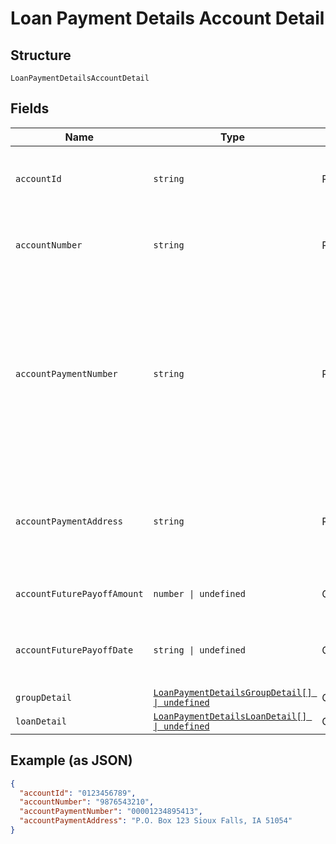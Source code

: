 
# Loan Payment Details Account Detail

## Structure

`LoanPaymentDetailsAccountDetail`

## Fields

| Name | Type | Tags | Description |
|  --- | --- | --- | --- |
| `accountId` | `string` | Required | Finicity's ID of the Student Loan Account |
| `accountNumber` | `string` | Required | Institution's ID of the Student Loan Account |
| `accountPaymentNumber` | `string` | Required | The payment number given by the institution. This number is typically for manual payments. This is not an ACH payment number. |
| `accountPaymentAddress` | `string` | Required | The payment address to which send manual payments should be sent |
| `accountFuturePayoffAmount` | `number \| undefined` | Optional | The payoff amount for the account |
| `accountFuturePayoffDate` | `string \| undefined` | Optional | The date to which the `Future Payoff Amount` applies |
| `groupDetail` | [`LoanPaymentDetailsGroupDetail[] \| undefined`](../../doc/models/loan-payment-details-group-detail.md) | Optional | - |
| `loanDetail` | [`LoanPaymentDetailsLoanDetail[] \| undefined`](../../doc/models/loan-payment-details-loan-detail.md) | Optional | - |

## Example (as JSON)

```json
{
  "accountId": "0123456789",
  "accountNumber": "9876543210",
  "accountPaymentNumber": "00001234895413",
  "accountPaymentAddress": "P.O. Box 123 Sioux Falls, IA 51054"
}
```

